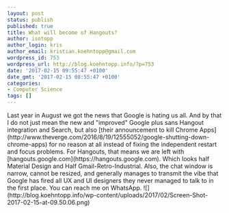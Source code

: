 ```yaml
---
layout: post
status: publish
published: true
title: What will become of Hangouts?
author: isotopp
author_login: kris
author_email: kristian.koehntopp@gmail.com
wordpress_id: 753
wordpress_url: http://blog.koehntopp.info/?p=753
date: '2017-02-15 09:55:47 +0100'
date_gmt: '2017-02-15 08:55:47 +0100'
categories:
- Computer Science
tags: []
---
```

<p>Last year in August we got the news that Google is hating us all. And by that I do not just mean the new and "improved" Google plus sans Hangout integration and Search, but also [their announcement to kill Chrome Apps](http://www.theverge.com/2016/8/19/12555052/google-shutting-down-chrome-apps) for no reason at all instead of fixing the independent restart and focus problems. For Hangouts, that means we are left with [hangouts.google.com](https://hangouts.google.com). Which looks half Material Design and Half Gmail-Retro-Industrial. Also, the chat window is narrow, cannot be resized, and generally manages to transmit the vibe that Google has fired all UX and UI designers they never managed to talk to in the first place. You can reach me on WhatsApp. ![](http://blog.koehntopp.info/wp-content/uploads/2017/02/Screen-Shot-2017-02-15-at-09.50.06.png)</p>
